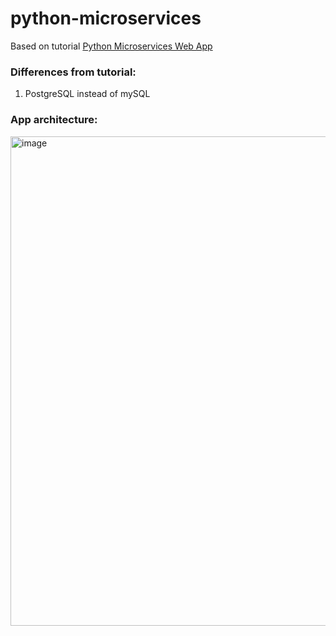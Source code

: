 # python-microservices 

Based on tutorial [Python Microservices Web App](https://youtu.be/0iB5IPoTDts)


### Differences from tutorial:
1. PostgreSQL instead of mySQL



### App architecture:

<img width="783" alt="image" src="https://user-images.githubusercontent.com/52755167/190025728-ec9166d8-6ef3-4e2c-b079-acf8428b9f26.png">




